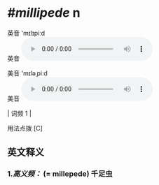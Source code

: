 # ***\#millipede*** n
英音 'mɪlɪpiːd  
英音
<audio src="./media/millipede-b.aac" controls="controls"></audio>

美音 'mɪləˌpiːd  
美音
<audio src="./media/millipede.aac" controls="controls"></audio>



| 词频 1 |  

用法点拨  [C]

英文释义
---
### 1.*高义频：* **(= millepede) 千足虫**  



